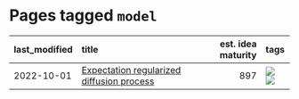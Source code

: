 # Pages tagged `model`

|last_modified|title|est. idea maturity|tags
|:---|:---|---:|:---|
|2022-10-01|[Expectation regularized diffusion process](../expectation-regularized-diffusion.md)|897|[![](https://img.shields.io/badge/tag-model-5d33f3)](../tags/model.md) [![](https://img.shields.io/badge/tag-wip-28ab17)](../tags/wip.md)|